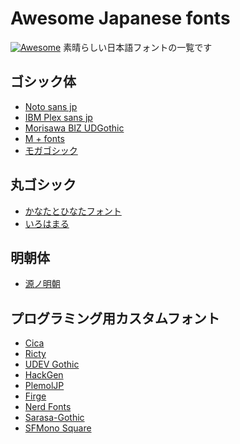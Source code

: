 
# Awesome Japanese fonts
[![Awesome](https://cdn.rawgit.com/sindresorhus/awesome/d7305f38d29fed78fa85652e3a63e154dd8e8829/media/badge.svg)](https://github.com/sindresorhus/awesome)
素晴らしい日本語フォントの一覧です

## ゴシック体

* [Noto sans jp](https://github.com/googlefonts/noto-cjk)
* [IBM Plex sans jp](https://github.com/IBM/plex)
* [Morisawa BIZ UDGothic](https://github.com/googlefonts/morisawa-biz-ud-gothic)
* [M + fonts](https://mplus-fonts.osdn.jp/about2.html)
* [モガゴシック](https://www.flopdesign.com/shop/moga.html)
## 丸ゴシック
* [かなたとひなたフォント](https://flopdesign.com/syotai/kanata.html)
* [いろはまる](http://modi.jpn.org/font_irohamaru.php)

## 明朝体

* [源ノ明朝](https://github.com/adobe-fonts/source-han-serif/blob/master/README-JP.md#%E6%BA%90%E3%83%8E%E6%98%8E%E6%9C%9D%E3%81%92%E3%82%93%E3%81%AE%E3%81%BF%E3%82%93%E3%81%A1%E3%82%87%E3%81%86)

## プログラミング用カスタムフォント

* [Cica](https://github.com/miiton/Cica)
* [Ricty](https://github.com/kudryavka/Ricty)
* [UDEV Gothic](https://github.com/yuru7/udev-gothic)
* [HackGen](https://github.com/yuru7/HackGen:w)
* [PlemolJP](https://github.com/yuru7/PlemolJP)
* [Firge](https://github.com/yuru7/Firge)
* [Nerd Fonts](https://github.com/ryanoasis/nerd-fonts)
* [Sarasa-Gothic](https://github.com/be5invis/Sarasa-Gothic)
* [SFMono Square](https://github.com/delphinus/homebrew-sfmono-square)

